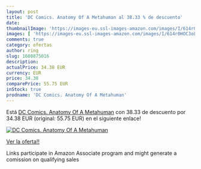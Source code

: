 ```yaml
---
layout: post
title: 'DC Comics. Anatomy Of A Metahuman al 38.33 % de descuento'
date: 
thumbnailImage: 'https://images-eu.ssl-images-amazon.com/images/I/614r0HOC3oL._SL200_.jpg'
images: [ 'https://images-eu.ssl-images-amazon.com/images/I/614r0HOC3oL._SL200_.jpg' ]
comments: true
category: ofertas
author: ring
slug: 1608875016
description:
actualPrice: 34.38 EUR
currency: EUR
price: 34.38
comparePrice: 55.75 EUR
inStock: true
prodname: 'DC Comics. Anatomy Of A Metahuman'
---
```


Está [DC Comics. Anatomy Of A Metahuman](https://www.amazon.es/dp/1608875016/?tag=tolees-21) con 38.33 de descuento por 34.38 EUR (original: 55.75 EUR) en el siguiente enlace!

[![DC Comics. Anatomy Of A Metahuman](https://images-eu.ssl-images-amazon.com/images/I/614r0HOC3oL._SL200_.jpg)](https://www.amazon.es/dp/1608875016/?tag=tolees-21)

[Ver la oferta!!](https://www.amazon.es/dp/1608875016/?tag=tolees-21)

Links participate in Amazon Associate program and might generate a comission on qualifying sales


